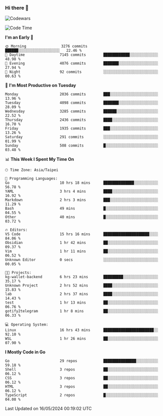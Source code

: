 ### Hi there 👋

![Codewars](https://www.codewars.com/users/omegaatt36/badges/small)

<!--START_SECTION:waka-->
![Code Time](http://img.shields.io/badge/Code%20Time-2%2C424%20hrs%205%20mins-blue)

**I'm an Early 🐤** 

```text
🌞 Morning                3276 commits        ██████░░░░░░░░░░░░░░░░░░░   22.46 % 
🌆 Daytime                7145 commits        ████████████░░░░░░░░░░░░░   48.98 % 
🌃 Evening                4076 commits        ███████░░░░░░░░░░░░░░░░░░   27.94 % 
🌙 Night                  92 commits          ░░░░░░░░░░░░░░░░░░░░░░░░░   00.63 % 
```
📅 **I'm Most Productive on Tuesday** 

```text
Monday                   2036 commits        ███░░░░░░░░░░░░░░░░░░░░░░   13.96 % 
Tuesday                  4098 commits        ███████░░░░░░░░░░░░░░░░░░   28.09 % 
Wednesday                3285 commits        ██████░░░░░░░░░░░░░░░░░░░   22.52 % 
Thursday                 2436 commits        ████░░░░░░░░░░░░░░░░░░░░░   16.70 % 
Friday                   1935 commits        ███░░░░░░░░░░░░░░░░░░░░░░   13.26 % 
Saturday                 291 commits         ░░░░░░░░░░░░░░░░░░░░░░░░░   01.99 % 
Sunday                   508 commits         █░░░░░░░░░░░░░░░░░░░░░░░░   03.48 % 
```


📊 **This Week I Spent My Time On** 

```text
🕑︎ Time Zone: Asia/Taipei

💬 Programming Languages: 
Go                       10 hrs 18 mins      ██████████████░░░░░░░░░░░   56.78 % 
YAML                     3 hrs 4 mins        ████░░░░░░░░░░░░░░░░░░░░░   16.92 % 
Markdown                 2 hrs 3 mins        ███░░░░░░░░░░░░░░░░░░░░░░   11.29 % 
Bash                     49 mins             █░░░░░░░░░░░░░░░░░░░░░░░░   04.55 % 
Other                    40 mins             █░░░░░░░░░░░░░░░░░░░░░░░░   03.72 % 

🔥 Editors: 
VS Code                  15 hrs 16 mins      █████████████████████░░░░   84.06 % 
Obsidian                 1 hr 42 mins        ██░░░░░░░░░░░░░░░░░░░░░░░   09.37 % 
Vim                      1 hr 11 mins        ██░░░░░░░░░░░░░░░░░░░░░░░   06.52 % 
Unknown Editor           0 secs              ░░░░░░░░░░░░░░░░░░░░░░░░░   00.05 % 

🐱‍💻 Projects: 
kg-wallet-backend        6 hrs 23 mins       █████████░░░░░░░░░░░░░░░░   35.17 % 
Unknown Project          2 hrs 52 mins       ████░░░░░░░░░░░░░░░░░░░░░   15.83 % 
lab                      2 hrs 37 mins       ████░░░░░░░░░░░░░░░░░░░░░   14.43 % 
test                     1 hr 13 mins        ██░░░░░░░░░░░░░░░░░░░░░░░   06.76 % 
gotify2telegram          1 hr 8 mins         ██░░░░░░░░░░░░░░░░░░░░░░░   06.33 % 

💻 Operating System: 
Linux                    16 hrs 43 mins      ███████████████████████░░   92.10 % 
WSL                      1 hr 26 mins        ██░░░░░░░░░░░░░░░░░░░░░░░   07.90 % 
```

**I Mostly Code in Go** 

```text
Go                       29 repos            ███████████████░░░░░░░░░░   59.18 % 
Shell                    3 repos             ██░░░░░░░░░░░░░░░░░░░░░░░   06.12 % 
CSS                      3 repos             ██░░░░░░░░░░░░░░░░░░░░░░░   06.12 % 
HTML                     3 repos             ██░░░░░░░░░░░░░░░░░░░░░░░   06.12 % 
TypeScript               2 repos             █░░░░░░░░░░░░░░░░░░░░░░░░   04.08 % 
```




 Last Updated on 16/05/2024 00:19:02 UTC
<!--END_SECTION:waka-->

<!--
**omegaatt36/omegaatt36** is a ✨ _special_ ✨ repository because its `README.md` (this file) appears on your GitHub profile.

Here are some ideas to get you started:

- 🔭 I’m currently working on ...
- 🌱 I’m currently learning ...
- 👯 I’m looking to collaborate on ...
- 🤔 I’m looking for help with ...
- 💬 Ask me about ...
- 📫 How to reach me: ...
- 😄 Pronouns: ...
- ⚡ Fun fact: ...
-->
